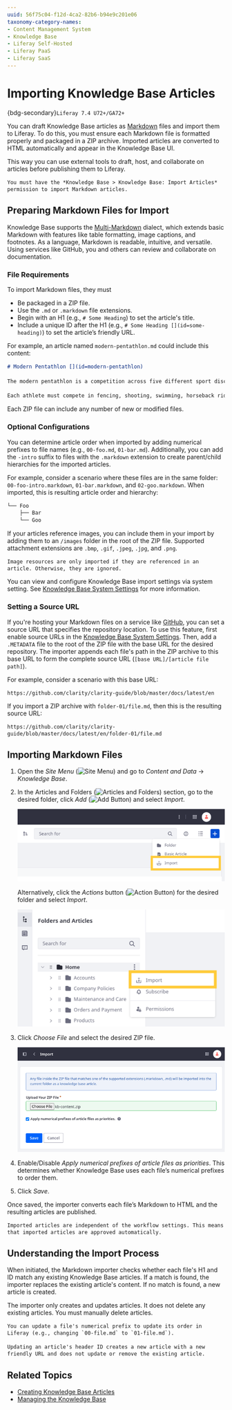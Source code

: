 ```yaml
---
uuid: 56f75c04-f12d-4ca2-82b6-b94e9c201e06
taxonomy-category-names:
- Content Management System
- Knowledge Base
- Liferay Self-Hosted
- Liferay PaaS
- Liferay SaaS
---
```

# Importing Knowledge Base Articles

{bdg-secondary}`Liferay 7.4 U72+/GA72+`

You can draft Knowledge Base articles as [Markdown](https://www.markdownguide.org/) files and import them to Liferay. To do this, you must ensure each Markdown file is formatted properly and packaged in a ZIP archive. Imported articles are converted to HTML automatically and appear in the Knowledge Base UI.

This way you can use external tools to draft, host, and collaborate on articles before publishing them to Liferay.

```{note}
You must have the *Knowledge Base > Knowledge Base: Import Articles* permission to import Markdown articles.
```

## Preparing Markdown Files for Import

Knowledge Base supports the [Multi-Markdown](https://fletcherpenney.net/multimarkdown) dialect, which extends basic Markdown with features like table formatting, image captions, and footnotes. As a language, Markdown is readable, intuitive, and versatile. Using services like GitHub, you and others can review and collaborate on documentation.

### File Requirements

To import Markdown files, they must

* Be packaged in a ZIP file.
* Use the `.md` or `.markdown` file extensions.
* Begin with an H1 (e.g., `# Some Heading`) to set the article's title.
* Include a unique ID after the H1 (e.g., `# Some Heading [](id=some-heading)`) to set the article’s friendly URL.

For example, an article named `modern-pentathlon.md` could include this content:

```markdown
# Modern Pentathlon [](id=modern-pentathlon)

The modern pentathlon is a competition across five different sport disciplines.

Each athlete must compete in fencing, shooting, swimming, horseback riding, and running.
```

Each ZIP file can include any number of new or modified files.

### Optional Configurations

You can determine article order when imported by adding numerical prefixes to file names (e.g., `00-foo.md`, `01-bar.md`). Additionally, you can add the `-intro` suffix to files with the `.markdown` extension to create parent/child hierarchies for the imported articles.

For example, consider a scenario where these files are in the same folder: `00-foo-intro.markdown`, `01-bar.markdown`, and `02-goo.markdown`. When imported, this is resulting article order and hierarchy:

```bash
└── Foo
    ├── Bar
    └── Goo
```

If your articles reference images, you can include them in your import by adding them to an `/images` folder in the root of the ZIP file. Supported attachment extensions are `.bmp`, `.gif`, `.jpeg`, `.jpg`, and `.png`.

```{note}
Image resources are only imported if they are referenced in an article. Otherwise, they are ignored.
```

You can view and configure Knowledge Base import settings via system setting. See [Knowledge Base System Settings](knowledge-base-system-settings.md) for more information.

### Setting a Source URL

If you're hosting your Markdown files on a service like [GitHub](https://github.com), you can set a source URL that specifies the repository location. To use this feature, first enable source URLs in the [Knowledge Base System Settings](knowledge-base-system-settings.md). Then, add a `.METADATA` file to the root of the ZIP file with the base URL for the desired repository. The importer appends each file's path in the ZIP archive to this base URL to form the complete source URL (`[base URL]/[article file path]`).

For example, consider a scenario with this base URL:

```
https://github.com/clarity/clarity-guide/blob/master/docs/latest/en
```

If you import a ZIP archive with `folder-01/file.md`, then this is the resulting source URL:

```
https://github.com/clarity/clarity-guide/blob/master/docs/latest/en/folder-01/file.md
```

## Importing Markdown Files

1. Open the *Site Menu* (![Site Menu](../../images/icon-menu.png)) and go to *Content and Data* &rarr; *Knowledge Base*.

1. In the Articles and Folders (![Articles and Folders](../../images/icon-pages-tree.png)) section, go to the desired folder, click *Add* (![Add Button](../../images/icon-add.png)) and select *Import*.

   ![Go to the desired folder, click Add, and select Import.](./importing-knowledge-base-articles/images/01.png)

   Alternatively, click the *Actions* button (![Action Button](../../images/icon-actions.png)) for the desired folder and select *Import*.

   ![Click the Actions button for the desired folder and select Import.](./importing-knowledge-base-articles/images/02.png)

1. Click *Choose File* and select the desired ZIP file.

   ![Upload your ZIP file.](./importing-knowledge-base-articles/images/03.png)

1. Enable/Disable *Apply numerical prefixes of article files as priorities*. This determines whether Knowledge Base uses each file’s numerical prefixes to order them.

1. Click *Save*.

Once saved, the importer converts each file’s Markdown to HTML and the resulting articles are published.

```{important}
Imported articles are independent of the workflow settings. This means that imported articles are approved automatically.
```

## Understanding the Import Process

When initiated, the Markdown importer checks whether each file's H1 and ID match any existing Knowledge Base articles. If a match is found, the importer replaces the existing article's content. If no match is found, a new article is created.

The importer only creates and updates articles. It does not delete any existing articles. You must manually delete articles. 

```{tip}
You can update a file's numerical prefix to update its order in Liferay (e.g., changing `00-file.md` to `01-file.md`).

Updating an article's header ID creates a new article with a new friendly URL and does not update or remove the existing article.
```

## Related Topics

* [Creating Knowledge Base Articles](./creating-knowledge-base-articles.md)
* [Managing the Knowledge Base](./managing-the-knowledge-base.md)
